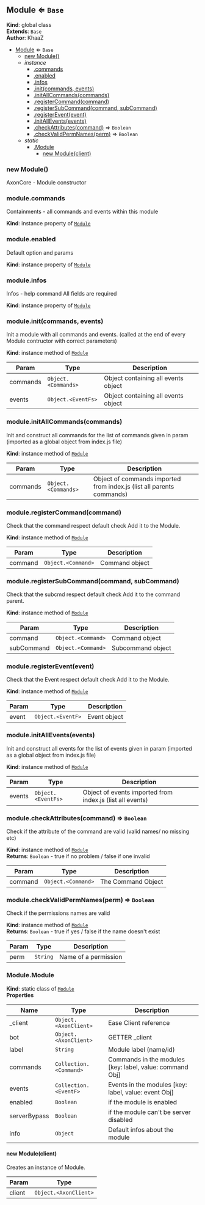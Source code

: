 <a name="Module"></a>

## Module ⇐ <code>Base</code>
**Kind**: global class  
**Extends**: <code>Base</code>  
**Author**: KhaaZ  

* [Module](#Module) ⇐ <code>Base</code>
    * [new Module()](#new_Module_new)
    * _instance_
        * [.commands](#Module+commands)
        * [.enabled](#Module+enabled)
        * [.infos](#Module+infos)
        * [.init(commands, events)](#Module+init)
        * [.initAllCommands(commands)](#Module+initAllCommands)
        * [.registerCommand(command)](#Module+registerCommand)
        * [.registerSubCommand(command, subCommand)](#Module+registerSubCommand)
        * [.registerEvent(event)](#Module+registerEvent)
        * [.initAllEvents(events)](#Module+initAllEvents)
        * [.checkAttributes(command)](#Module+checkAttributes) ⇒ <code>Boolean</code>
        * [.checkValidPermNames(perm)](#Module+checkValidPermNames) ⇒ <code>Boolean</code>
    * _static_
        * [.Module](#Module.Module)
            * [new Module(client)](#new_Module.Module_new)

<a name="new_Module_new"></a>

### new Module()
AxonCore - Module constructor

<a name="Module+commands"></a>

### module.commands
Containments - all commands and events within this module

**Kind**: instance property of [<code>Module</code>](#Module)  
<a name="Module+enabled"></a>

### module.enabled
Default option and params

**Kind**: instance property of [<code>Module</code>](#Module)  
<a name="Module+infos"></a>

### module.infos
Infos - help command
All fields are required

**Kind**: instance property of [<code>Module</code>](#Module)  
<a name="Module+init"></a>

### module.init(commands, events)
Init a module with all commands and events.
(called at the end of every Module contructor with correct parameters)

**Kind**: instance method of [<code>Module</code>](#Module)  

| Param | Type | Description |
| --- | --- | --- |
| commands | <code>Object.&lt;Commands&gt;</code> | Object containing all events object |
| events | <code>Object.&lt;EventFs&gt;</code> | Object containing all events object |

<a name="Module+initAllCommands"></a>

### module.initAllCommands(commands)
Init and construct all commands for the list of commands given in param
(imported as a global object from index.js file)

**Kind**: instance method of [<code>Module</code>](#Module)  

| Param | Type | Description |
| --- | --- | --- |
| commands | <code>Object.&lt;Commands&gt;</code> | Object of commands imported from index.js (list all parents commands) |

<a name="Module+registerCommand"></a>

### module.registerCommand(command)
Check that the command respect default check
Add it to the Module.

**Kind**: instance method of [<code>Module</code>](#Module)  

| Param | Type | Description |
| --- | --- | --- |
| command | <code>Object.&lt;Command&gt;</code> | Command object |

<a name="Module+registerSubCommand"></a>

### module.registerSubCommand(command, subCommand)
Check that the subcmd respect default check
Add it to the command parent.

**Kind**: instance method of [<code>Module</code>](#Module)  

| Param | Type | Description |
| --- | --- | --- |
| command | <code>Object.&lt;Command&gt;</code> | Command object |
| subCommand | <code>Object.&lt;Command&gt;</code> | Subcommand object |

<a name="Module+registerEvent"></a>

### module.registerEvent(event)
Check that the Event respect default check
Add it to the Module.

**Kind**: instance method of [<code>Module</code>](#Module)  

| Param | Type | Description |
| --- | --- | --- |
| event | <code>Object.&lt;EventF&gt;</code> | Event object |

<a name="Module+initAllEvents"></a>

### module.initAllEvents(events)
Init and construct all events for the list of events given in param
(imported as a global object from index.js file)

**Kind**: instance method of [<code>Module</code>](#Module)  

| Param | Type | Description |
| --- | --- | --- |
| events | <code>Object.&lt;EventFs&gt;</code> | Object of events imported from index.js (list all events) |

<a name="Module+checkAttributes"></a>

### module.checkAttributes(command) ⇒ <code>Boolean</code>
Check if the attribute of the command are valid
(valid names/ no missing etc)

**Kind**: instance method of [<code>Module</code>](#Module)  
**Returns**: <code>Boolean</code> - true if no problem / false if one invalid  

| Param | Type | Description |
| --- | --- | --- |
| command | <code>Object.&lt;Command&gt;</code> | The Command Object |

<a name="Module+checkValidPermNames"></a>

### module.checkValidPermNames(perm) ⇒ <code>Boolean</code>
Check if the permissions names are valid

**Kind**: instance method of [<code>Module</code>](#Module)  
**Returns**: <code>Boolean</code> - true if yes / false if the name doesn't exist  

| Param | Type | Description |
| --- | --- | --- |
| perm | <code>String</code> | Name of a permission |

<a name="Module.Module"></a>

### Module.Module
**Kind**: static class of [<code>Module</code>](#Module)  
**Properties**

| Name | Type | Description |
| --- | --- | --- |
| _client | <code>Object.&lt;AxonClient&gt;</code> | Ease Client reference |
| bot | <code>Object.&lt;AxonClient&gt;</code> | GETTER _client |
| label | <code>String</code> | Module label (name/id) |
| commands | <code>Collection.&lt;Command&gt;</code> | Commands in the modules [key: label, value: command Obj] |
| events | <code>Collection.&lt;EventF&gt;</code> | Events in the modules [key: label, value: event Obj] |
| enabled | <code>Boolean</code> | if the module is enabled | default: true (enabled) |
| serverBypass | <code>Boolean</code> | if the module can't be server disabled | default: false (can be disabled) |
| info | <code>Object</code> | Default infos about the module | name(string) / category(string) / description(string) / fullDesc(string |

<a name="new_Module.Module_new"></a>

#### new Module(client)
Creates an instance of Module.


| Param | Type |
| --- | --- |
| client | <code>Object.&lt;AxonClient&gt;</code> | 

